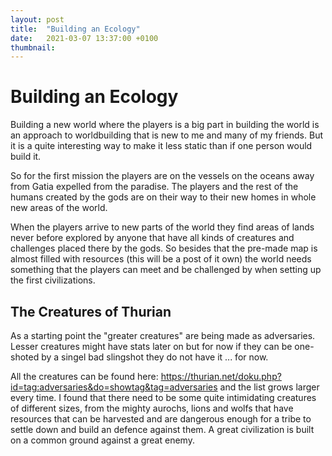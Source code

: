 ```yaml
---
layout: post
title:  "Building an Ecology"
date:   2021-03-07 13:37:00 +0100
thumbnail:
---
```


# Building an Ecology

Building a new world where the players is a big part in building the world is an approach to worldbuilding that is new to me and many of my friends. But it is a quite interesting way to make it less static than if one person would build it.

So for the first mission the players are on the vessels on the oceans away from Gatia expelled from the paradise. The players and the rest of the humans created by the gods are on their way to their new homes in whole new areas of the world.

When the players arrive to new parts of the world they find areas of lands never before explored by anyone that have all kinds of creatures and challenges placed there by the gods. So besides that the pre-made map is almost filled with resources (this will be a post of it own) the world needs something that the players can meet and be challenged by when setting up the first civilizations.

## The Creatures of Thurian
As a starting point the "greater creatures" are being made as adversaries. Lesser creatures might have stats later on but for now if they can be one-shoted by a singel bad slingshot they do not have it ... for now.

All the creatures can be found here: https://thurian.net/doku.php?id=tag:adversaries&do=showtag&tag=adversaries and the list grows larger every time. I found that there need to be some quite intimidating creatures of different sizes, from the mighty aurochs, lions and wolfs that have resources that can be harvested and are dangerous enough for a tribe to settle down and build an defence against them. A great civilization is built on a common ground against a great enemy.
